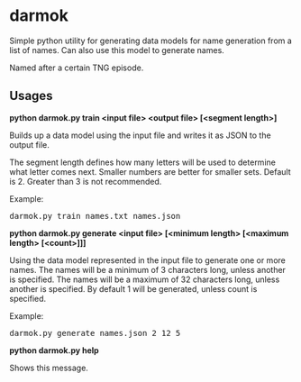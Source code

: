 darmok
==========
Simple python utility for generating data models for name generation from a list of names. Can also use this model to generate names.

Named after a certain TNG episode.

Usages
----------
**python darmok.py train &lt;input file&gt; &lt;output file&gt; [&lt;segment length&gt;]**

Builds up a data model using the input file and writes it as JSON to the output file.

The segment length defines how many letters will be used to determine what letter comes next.
Smaller numbers are better for smaller sets. Default is 2. Greater than 3 is not recommended.

Example: <pre>darmok.py train names.txt names.json</pre>

**python darmok.py generate &lt;input file&gt; [&lt;minimum length&gt; [&lt;maximum length&gt; [&lt;count&gt;]]]**

Using the data model represented in the input file to generate one or more names.
The names will be a minimum of 3 characters long, unless another is specified.
The names will be a maximum of 32 characters long, unless another is specified.
By default 1 will be generated, unless count is specified.

Example: <pre>darmok.py generate names.json 2 12 5</pre>

**python darmok.py help**

Shows this message.
